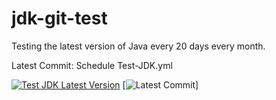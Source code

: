 # jdk-git-test
Testing the latest version of Java every 20 days every month.

Latest Commit: Schedule Test-JDK.yml

[![Test JDK Latest Version](https://github.com/retest672/jdk-git-test/actions/workflows/Test-JDK.yml/badge.svg)](https://github.com/retest672/jdk-git-test/actions/workflows/Test-JDK.yml)
[![Latest Commit](https://github.com/retest672/jdk-git-test/commit/02c47e9be5a248d0211f115c4fd45c875e215960)]
